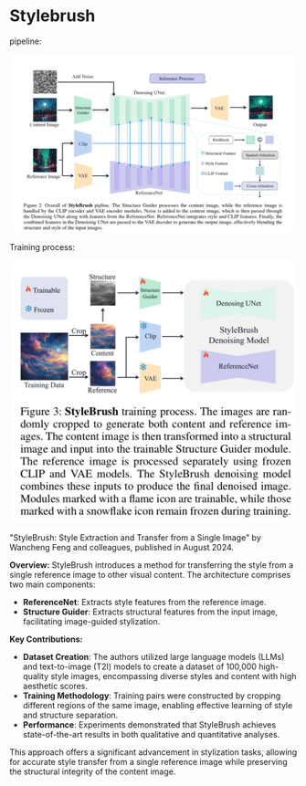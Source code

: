 # Stylebrush

pipeline:

![image.png](Stylebrush%20bd9a4a57c7574ae2b54776ba6209fcc6/image.png)

Training process:

![image.png](Stylebrush%20bd9a4a57c7574ae2b54776ba6209fcc6/image%201.png)

"StyleBrush: Style Extraction and Transfer from a Single Image" by Wancheng Feng and colleagues, published in August 2024.

**Overview:**
StyleBrush introduces a method for transferring the style from a single reference image to other visual content. The architecture comprises two main components:

- **ReferenceNet**: Extracts style features from the reference image.
- **Structure Guider**: Extracts structural features from the input image, facilitating image-guided stylization.

**Key Contributions:**

- **Dataset Creation**: The authors utilized large language models (LLMs) and text-to-image (T2I) models to create a dataset of 100,000 high-quality style images, encompassing diverse styles and content with high aesthetic scores.
- **Training Methodology**: Training pairs were constructed by cropping different regions of the same image, enabling effective learning of style and structure separation.
- **Performance**: Experiments demonstrated that StyleBrush achieves state-of-the-art results in both qualitative and quantitative analyses.

This approach offers a significant advancement in stylization tasks, allowing for accurate style transfer from a single reference image while preserving the structural integrity of the content image.